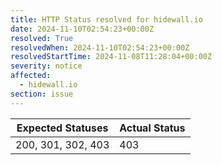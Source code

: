 ```yaml
---
title: HTTP Status resolved for hidewall.io
date: 2024-11-10T02:54:23+00:00Z
resolved: True
resolvedWhen: 2024-11-10T02:54:23+00:00Z
resolvedStartTime: 2024-11-08T11:28:04+00:00Z
severity: notice
affected:
  - hidewall.io
section: issue
---
```


| Expected Statuses | Actual Status  |
|-------------------|----------------|
| 200, 301, 302, 403 | 403 |
